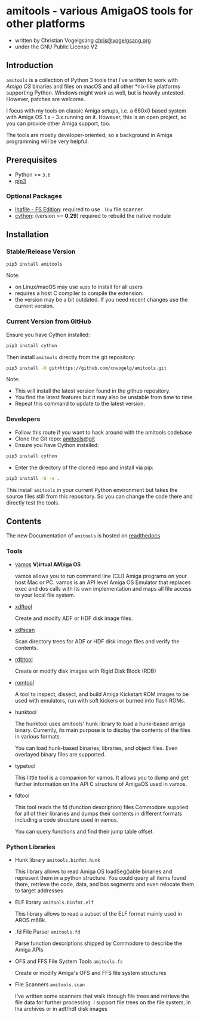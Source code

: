 # amitools - various AmigaOS tools for other platforms

- written by Christian Vogelgsang <chris@vogelgsang.org>
- under the GNU Public License V2

## Introduction

`amitools` is a collection of Python 3 tools that I've written to work with
*Amiga OS* binaries and files on macOS and all other *nix-like platforms
supporting Python. Windows might work as
well, but is heavily untested. However, patches are welcome.

I focus with my tools on classic Amiga setups, i.e. a 680x0 based system with
Amiga OS 1.x - 3.x running on it. However, this is an open project, so you can
provide other Amiga support, too.

The tools are mostly developer-oriented, so a background in Amiga programming
will be very helpful.

## Prerequisites

- Python >= ```3.6```
- [pip3][1]

### Optional Packages

- [lhafile - FS Edition][2]: required to use ```.lha``` file scanner
- [cython][3]: (version >= **0.29**) required to rebuild the native module

[1]: https://pip.pypa.io/en/stable/installation/
[2]: https://github.com/FrodeSolheim/python-lhafile
[3]: https://cython.org

## Installation

### Stable/Release Version

```bash
pip3 install amitools
```

Note:

- on Linux/macOS may use ``sudo`` to install for all users
- requires a host C compiler to compile the extension.
- the version may be a bit outdated. If you need recent changes use the
  current version.

### Current Version from GitHub

Ensure you have Cython installed:

```bash
pip3 install cython
```

Then install `amitools` directly from the git repository:

```bash
pip3 install -U git+https://github.com/cnvogelg/amitools.git
```

Note:

- This will install the latest version found in the github repository.
- You find the latest features but it may also be unstable from time to time.
- Repeat this command to update to the latest version.

### Developers

- Follow this route if you want to hack around with the amitools codebase
- Clone the Git repo: [amitools@git](https://github.com/cnvogelg/amitools)
- Ensure you have Cython installed:

```bash
pip3 install cython
```

- Enter the directory of the cloned repo and install via pip:

```bash
pip3 install -U -e .
```

This install `amitools` in your current Python environment but takes the
source files still from this repository. So you can change the code there
and directly test the tools.

## Contents

The new Documentation of `amitools` is hosted on [readthedocs][4]

### Tools

- [vamos](docs/vamos.md) **V)irtual AM)iga OS**

  vamos allows you to run command line (CLI) Amiga programs on your host
  Mac or PC. vamos is an API level Amiga OS Emulator that replaces exec
  and dos calls with its own implementation and maps all file access to
  your local file system.

- [xdftool][5]

  Create and modify ADF or HDF disk image files.

- [xdfscan][6]

  Scan directory trees for ADF or HDF disk image files and verify the contents.

- [rdbtool][7]

  Create or modify disk images with Rigid Disk Block (RDB)

- [romtool][8]

  A tool to inspect, dissect, and build Amiga Kickstart ROM images to be
  used with emulators, run with soft kickers or burned into flash ROMs.

- hunktool

  The hunktool uses amitools' hunk library to load a hunk-based amiga
  binary. Currently, its main purpose is to display the contents of the
  files in various formats.

  You can load hunk-based binaries, libraries, and object files. Even
  overlayed binary files are supported.

- typetool

  This little tool is a companion for vamos. It allows you to dump and get
  further information on the API C structure of AmigaOS used in vamos.

- fdtool

  This tool reads the fd (function description) files Commodore supplied for
  all of their libraries and dumps their contents in different formats
  including a code structure used in vamos.

  You can query functions and find their jump table offset.

[4]: https://amitools.readthedocs.io/
[5]: https://amitools.readthedocs.io/en/latest/tools/xdftool.html
[6]: https://amitools.readthedocs.io/en/latest/tools/xdfscan.html
[7]: https://amitools.readthedocs.io/en/latest/tools/rdbtool.html
[8]: https://amitools.readthedocs.io/en/latest/tools/romtool.html

### Python Libraries

- Hunk library ```amitools.binfmt.hunk```

  This library allows to read Amiga OS loadSeg()able binaries and represent
  them in a python structure. You could query all items found there,
  retrieve the code, data, and bss segments and even relocate them to target
  addresses

- ELF library ```amitools.binfmt.elf```

  This library allows to read a subset of the ELF format mainly used in
  AROS m68k.

- .fd File Parser ```amitools.fd```

  Parse function descriptions shipped by Commodore to describe the Amiga APIs

- OFS and FFS File System Tools ```amitools.fs```

  Create or modify Amiga's OFS and FFS file system structures

- File Scanners ```amitools.scan```

  I've written some scanners that walk through file trees and retrieve the
  file data for further processing. I support file trees on the file system,
  in lha archives or in adf/hdf disk images
